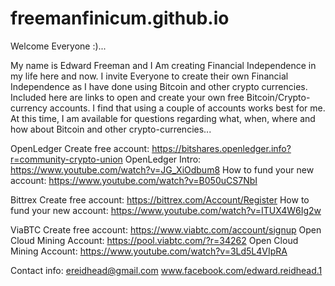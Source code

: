 # freemanfinicum.github.io


Welcome Everyone :)...

My name is Edward Freeman and I Am creating Financial Independence in my life here and now.  I invite Everyone to create their own Financial Independence as I have done using Bitcoin and other crypto currencies.  Included here are links to open and create your own free Bitcoin/Crypto-currency accounts.  I find that using a couple of accounts works best for me.  At this time, I am available for questions regarding what, when, where and how about Bitcoin and other crypto-currencies...


OpenLedger
Create free account:  https://bitshares.openledger.info?r=community-crypto-union
OpenLedger Intro:  https://www.youtube.com/watch?v=JG_XiOdbum8
How to fund your new account:  https://www.youtube.com/watch?v=B050uCS7NbI


Bittrex
Create free account:  https://bittrex.com/Account/Register
How to fund your new account:  https://www.youtube.com/watch?v=ITUX4W6Ig2w


ViaBTC
Create free account:  https://www.viabtc.com/account/signup
Open Cloud Mining Account:  https://pool.viabtc.com/?r=34262
Open Cloud Mining Account:  https://www.youtube.com/watch?v=3Ld5L4VIpRA



Contact info:
ereidhead@gmail.com
www.facebook.com/edward.reidhead.1


